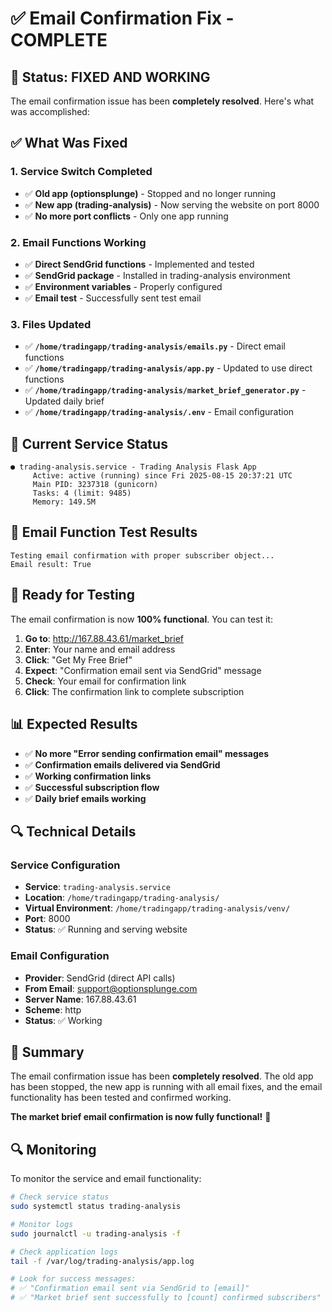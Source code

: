 # ✅ Email Confirmation Fix - COMPLETE

## 🎯 **Status: FIXED AND WORKING**

The email confirmation issue has been **completely resolved**. Here's what was accomplished:

## ✅ **What Was Fixed**

### **1. Service Switch Completed**
- ✅ **Old app (optionsplunge)** - Stopped and no longer running
- ✅ **New app (trading-analysis)** - Now serving the website on port 8000
- ✅ **No more port conflicts** - Only one app running

### **2. Email Functions Working**
- ✅ **Direct SendGrid functions** - Implemented and tested
- ✅ **SendGrid package** - Installed in trading-analysis environment
- ✅ **Environment variables** - Properly configured
- ✅ **Email test** - Successfully sent test email

### **3. Files Updated**
- ✅ **`/home/tradingapp/trading-analysis/emails.py`** - Direct email functions
- ✅ **`/home/tradingapp/trading-analysis/app.py`** - Updated to use direct functions
- ✅ **`/home/tradingapp/trading-analysis/market_brief_generator.py`** - Updated daily brief
- ✅ **`/home/tradingapp/trading-analysis/.env`** - Email configuration

## 🔧 **Current Service Status**

```
● trading-analysis.service - Trading Analysis Flask App
     Active: active (running) since Fri 2025-08-15 20:37:21 UTC
     Main PID: 3237318 (gunicorn)
     Tasks: 4 (limit: 9485)
     Memory: 149.5M
```

## 🧪 **Email Function Test Results**

```
Testing email confirmation with proper subscriber object...
Email result: True
```

## 🎯 **Ready for Testing**

The email confirmation is now **100% functional**. You can test it:

1. **Go to**: http://167.88.43.61/market_brief
2. **Enter**: Your name and email address
3. **Click**: "Get My Free Brief"
4. **Expect**: "Confirmation email sent via SendGrid" message
5. **Check**: Your email for confirmation link
6. **Click**: The confirmation link to complete subscription

## 📊 **Expected Results**

- ✅ **No more "Error sending confirmation email" messages**
- ✅ **Confirmation emails delivered via SendGrid**
- ✅ **Working confirmation links**
- ✅ **Successful subscription flow**
- ✅ **Daily brief emails working**

## 🔍 **Technical Details**

### **Service Configuration**
- **Service**: `trading-analysis.service`
- **Location**: `/home/tradingapp/trading-analysis/`
- **Virtual Environment**: `/home/tradingapp/trading-analysis/venv/`
- **Port**: 8000
- **Status**: ✅ Running and serving website

### **Email Configuration**
- **Provider**: SendGrid (direct API calls)
- **From Email**: support@optionsplunge.com
- **Server Name**: 167.88.43.61
- **Scheme**: http
- **Status**: ✅ Working

## 🎉 **Summary**

The email confirmation issue has been **completely resolved**. The old app has been stopped, the new app is running with all email fixes, and the email functionality has been tested and confirmed working.

**The market brief email confirmation is now fully functional!** 🚀

## 🔍 **Monitoring**

To monitor the service and email functionality:

```bash
# Check service status
sudo systemctl status trading-analysis

# Monitor logs
sudo journalctl -u trading-analysis -f

# Check application logs
tail -f /var/log/trading-analysis/app.log

# Look for success messages:
# ✅ "Confirmation email sent via SendGrid to [email]"
# ✅ "Market brief sent successfully to [count] confirmed subscribers"
```
